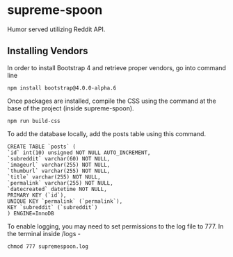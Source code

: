 supreme-spoon
========
Humor served utilizing Reddit API.

## Installing Vendors

In order to install Bootstrap 4 and retrieve proper vendors, go into command line 

```
npm install bootstrap@4.0.0-alpha.6
```

Once packages are installed, compile the CSS using the command at the base of the project (inside supreme-spoon).

```
npm run build-css
```

To add the database locally, add the posts table using this command.

```
CREATE TABLE `posts` (
`id` int(10) unsigned NOT NULL AUTO_INCREMENT,
`subreddit` varchar(60) NOT NULL,
`imageurl` varchar(255) NOT NULL,
`thumburl` varchar(255) NOT NULL,
`title` varchar(255) NOT NULL,
`permalink` varchar(255) NOT NULL,
`datecreated` datetime NOT NULL,
PRIMARY KEY (`id`),
UNIQUE KEY `permalink` (`permalink`),
KEY `subreddit` (`subreddit`)
) ENGINE=InnoDB
```

To enable logging, you may need to set permissions to the log file to 777. In the terminal inside /logs -

```
chmod 777 supremespoon.log
```
